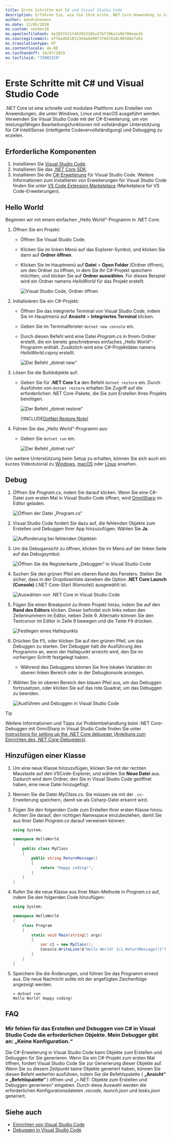 ```yaml
---
title: Erste Schritte mit C# und Visual Studio Code
description: Erfahren Sie, wie Sie Ihre erste .NET Core-Anwendung in C# mithilfe von Visual Studio Code erstellen und debuggen.
author: kendrahavens
ms.date: 12/05/2018
ms.custom: seodec18
ms.openlocfilehash: 4e283f631f463953185a37bf196a1a9b706eee2b
ms.sourcegitcommit: eff6adb61852369ab690f3f047818c90580e7eb1
ms.translationtype: HT
ms.contentlocale: de-DE
ms.lasthandoff: 10/07/2019
ms.locfileid: "72002319"
---
```

# <a name="get-started-with-c-and-visual-studio-code"></a>Erste Schritte mit C# und Visual Studio Code

.NET Core ist eine schnelle und modulare Plattform zum Erstellen von Anwendungen, die unter Windows, Linux und macOS ausgeführt werden. Verwenden Sie Visual Studio Code mit der C#-Erweiterung, um von leistungsfähigen Bearbeitungsfunktionen mit vollständiger Unterstützung für C# IntelliSense (intelligente Codevervollständigung) und Debugging zu erzielen.

## <a name="prerequisites"></a>Erforderliche Komponenten

1. Installieren Sie [Visual Studio Code](https://code.visualstudio.com/).
2. Installieren Sie das [.NET Core SDK](https://dotnet.microsoft.com/download).
3. Installieren Sie die [C#-Erweiterung](https://marketplace.visualstudio.com/items?itemName=ms-vscode.csharp) für Visual Studio Code. Weitere Informationen zum Installieren von Erweiterungen für Visual Studio Code finden Sie unter [VS Code Extension Marketplace](https://code.visualstudio.com/docs/editor/extension-gallery) (Marketplace für VS Code-Erweiterungen).

## <a name="hello-world"></a>Hello World

Beginnen wir mit einem einfachen „Hello World“-Programm in .NET Core:

1. Öffnen Sie ein Projekt:

    - Öffnen Sie Visual Studio Code.
    - Klicken Sie im linken Menü auf das Explorer-Symbol, und klicken Sie dann auf **Ordner öffnen**.
    - Klicken Sie im Hauptmenü auf **Datei** > **Open Folder** (Ordner öffnen), um den Ordner zu öffnen, in dem Sie Ihr C#-Projekt speichern möchten, und klicken Sie auf **Ordner auswählen**. Für dieses Beispiel wird ein Ordner namens *HelloWorld* für das Projekt erstellt.

      ![Visual Studio Code, Ordner öffnen](media/with-visual-studio-code/vs-code-open-folder.png)

2. Initialisieren Sie ein C#-Projekt:

    - Öffnen Sie das integrierte Terminal von Visual Studio Code, indem Sie im Hauptmenü auf **Ansicht** > **Integriertes Terminal** klicken.
    - Geben Sie im Terminalfenster `dotnet new console` ein.
    - Durch diesen Befehl wird eine Datei *Program.cs* in Ihrem Ordner erstellt, die ein bereits geschriebenes einfaches „Hello World“-Programm enthält. Zusätzlich wird eine C#-Projektdatei namens *HelloWorld.csproj* erstellt.

      ![Der Befehl „dotnet new“](media/with-visual-studio-code/dotnet-new-command.png)

3. Lösen Sie die Buildobjekte auf:

    - Geben Sie für **.NET Core 1.x** den Befehl `dotnet restore` ein. Durch Ausführen von `dotnet restore` erhalten Sie Zugriff auf die erforderlichen .NET Core-Pakete, die Sie zum Erstellen Ihres Projekts benötigen.

      ![Der Befehl „dotnet restore“](media/with-visual-studio-code/dotnet-restore-command.png)

      [!INCLUDE[DotNet Restore Note](~/includes/dotnet-restore-note.md)]

4. Führen Sie das „Hello World“-Programm aus:

    - Geben Sie `dotnet run` ein.

      ![Der Befehl „dotnet run“](media/with-visual-studio-code/dotnet-run-command.png)

Um weitere Unterstützung beim Setup zu erhalten, können Sie sich auch ein kurzes Videotutorial zu [Windows](https://channel9.msdn.com/Blogs/dotnet/Get-started-with-VS-Code-using-CSharp-and-NET-Core), [macOS](https://channel9.msdn.com/Blogs/dotnet/Get-started-with-VS-Code-using-CSharp-and-NET-Core-on-MacOS) oder [Linux](https://channel9.msdn.com/Blogs/dotnet/Get-started-with-VS-Code-Csharp-dotnet-Core-Ubuntu) ansehen.

## <a name="debug"></a>Debug

1. Öffnen Sie *Program.cs*, indem Sie darauf klicken. Wenn Sie eine C#-Datei zum ersten Mal in Visual Studio Code öffnen, wird [OmniSharp](https://www.omnisharp.net/) im Editor geladen.

    ![Öffnen der Datei „Program.cs“](media/with-visual-studio-code/open-program-cs.png)

2. Visual Studio Code fordert Sie dazu auf, die fehlenden Objekte zum Erstellen und Debuggen Ihrer App hinzuzufügen. Wählen Sie **Ja**.

    ![Aufforderung bei fehlenden Objekten](media/with-visual-studio-code/missing-assets.png)

3. Um die Debugansicht zu öffnen, klicken Sie im Menü auf der linken Seite auf das Debugsymbol.

    ![Öffnen Sie die Registerkarte „Debuggen“ in Visual Studio Code](media/with-visual-studio-code/open-debug-tab.png)

4. Suchen Sie den grünen Pfeil am oberen Rand des Fensters. Stellen Sie sicher, dass in der Dropdownliste daneben die Option **.NET Core Launch (Console)** (.NET Core-Start (Konsole)) ausgewählt ist.

    ![Auswählen von .NET Core in Visual Studio Code](media/with-visual-studio-code/select-net-core.png)

5. Fügen Sie einen Breakpoint zu Ihrem Projekt hinzu, indem Sie auf den **Rand des Editors** klicken. Dieser befindet sich links neben den Zeilennummern im Editor, neben Zeile 9. Alternativ können Sie den Textcursor im Editor in Zeile 9 bewegen und die Taste <kbd>F9</kbd> drücken.

    ![Festlegen eines Haltepunkts](media/with-visual-studio-code/set-breakpoint-vs-code.png)

6. Drücken Sie <kbd>F5</kbd>, oder klicken Sie auf den grünen Pfeil, um das Debuggen zu starten. Der Debugger hält die Ausführung des Programms an, wenn der Haltepunkt erreicht wird, den Sie im vorherigen Schritt festgelegt haben.
    - Während des Debuggens können Sie Ihre lokalen Variablen im oberen linken Bereich oder in der Debugkonsole anzeigen.

7. Wählen Sie im oberen Bereich den blauen Pfeil aus, um das Debuggen fortzusetzen, oder klicken Sie auf das rote Quadrat, um das Debuggen zu beenden.

    ![Ausführen und Debuggen in Visual Studio Code](media/with-visual-studio-code/run-debug-vs-code.png)

> [!TIP]
> Weitere Informationen und Tipps zur Problembehandlung beim .NET Core-Debuggen mit OmniSharp in Visual Studio Code finden Sie unter [Instructions for setting up the .NET Core debugger (Anleitung zum Einrichten des .NET Core-Debuggers)](https://github.com/OmniSharp/omnisharp-vscode/blob/master/debugger.md).

## <a name="add-a-class"></a>Hinzufügen einer Klasse

1. Um eine neue Klasse hinzuzufügen, klicken Sie mit der rechten Maustaste auf den VSCode-Explorer, und wählen Sie **Neue Datei** aus. Dadurch wird dem Ordner, den Sie in Visual Studio Code geöffnet haben, eine neue Datei hinzugefügt.
2. Nennen Sie die Datei *MyClass.cs*. Sie müssen sie mit der `.cs`-Erweiterung speichern, damit sie als Csharp-Datei erkannt wird.
3. Fügen Sie den folgenden Code zum Erstellen Ihrer ersten Klasse hinzu. Achten Sie darauf, den richtigen Namespace einzubeziehen, damit Sie aus Ihrer Datei *Program.cs* darauf verweisen können:

    ``` csharp
    using System;

    namespace HelloWorld
    {
        public class MyClass
        {
            public string ReturnMessage()
            {
                return "Happy coding!";
            }
        }
    }
    ```

4. Rufen Sie die neue Klasse aus Ihrer Main-Methode in *Program.cs* auf, indem Sie den folgenden Code hinzufügen:

    ```csharp
    using System;
    
    namespace HelloWorld
    {
        class Program
        {
            static void Main(string[] args)
            {
                var c1 = new MyClass();
                Console.WriteLine($"Hello World! {c1.ReturnMessage()}");
            }
        }
    }
    ```

5. Speichern Sie die Änderungen, und führen Sie das Programm erneut aus. Die neue Nachricht sollte mit der angefügten Zeichenfolge angezeigt werden.

    ```console
    > dotnet run
    Hello World! Happy coding!
    ```

## <a name="faq"></a>FAQ

### <a name="im-missing-required-assets-to-build-and-debug-c-in-visual-studio-code-my-debugger-says-no-configuration"></a>Mir fehlen für das Erstellen und Debuggen von C# in Visual Studio Code die erforderlichen Objekte. Mein Debugger gibt an: „Keine Konfiguration.“

Die C#-Erweiterung in Visual Studio Code kann Objekte zum Erstellen und Debuggen für Sie generieren. Wenn Sie ein C#-Projekt zum ersten Mal öffnen, fordert Visual Studio Code Sie zur Generierung dieser Objekte auf. Wenn Sie zu diesem Zeitpunkt keine Objekte generiert haben, können Sie diesen Befehl weiterhin ausführen, indem Sie die Befehlspalette ( **„Ansicht“ > „Befehlspalette“** ) öffnen und „>.NET: Objekte zum Erstellen und Debuggen generieren“ eingeben. Durch diese Auswahl werden die erforderlichen Konfigurationsdateien *.vscode*, *launch.json* und *tasks.json* generiert.

## <a name="see-also"></a>Siehe auch

- [Einrichten von Visual Studio Code](https://code.visualstudio.com/docs/setup/setup-overview)
- [Debuggen in Visual Studio Code](https://code.visualstudio.com/Docs/editor/debugging)
